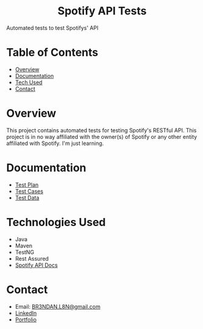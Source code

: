<!-- PROJECT LOGO -->
<br />
<p align="center">
  <h1 align="center">Spotify API Tests</h1>
</p>
Automated tests to test Spotifys' API

<!-- TABLE OF CONTENTS -->
# Table of Contents

* [Overview](#overview)
* [Documentation](#documentation)
* [Tech Used](#technologies-used)
* [Contact](#contact)

<!-- OVERVIEW -->
# Overview

<p>
This project contains automated tests for testing Spotify's RESTful API. This project is in no way affiliated with the owner(s) of Spotify or any other entity affiliated with Spotify. I'm just learning. 
</p>

<!-- DOCUMENTATION -->
# Documentation

* [Test Plan](https://docs.google.com/document/d/17aJNVkieni_BJk-uW_6i2fnO8gNf5Ps9ndP8b39vsjo/edit?usp=sharing)
* [Test Cases](https://docs.google.com/spreadsheets/d/184b2D89UtqwPTaqWBCn-1ESK9cM9GL_CfqQzDB9m8ko/edit?usp=sharing)
* [Test Data](https://docs.google.com/spreadsheets/d/1G4UYIPpMv8DaFD0HfCGsbXypNPBOgiddZNLRb6WKk0I/edit?usp=sharing)

<!-- TECH USED -->
# Technologies Used

* Java
* Maven
* TestNG
* Rest Assured
* [Spotify API Docs](https://developer.spotify.com/documentation/web-api/reference/#/)

<!-- CONTACT -->
# Contact

* Email: BR3NDAN.L8N@gmail.com
* [LinkedIn](https://www.linkedin.com/in/brendan-leighton-ab5944113/)
* [Portfolio](BrendanLeighton.com)
